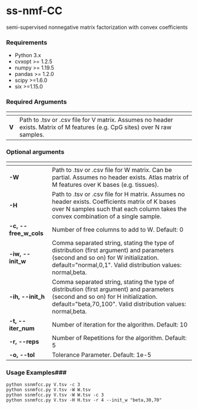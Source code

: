 # ss-nmf-CC
semi-supervised nonnegative matrix factorization with convex coefficients

### Requirements ###
* Python 3.x
* cvxopt >= 1.2.5
* numpy >= 1.19.5
* pandas >= 1.2.0
* scipy >=1.6.0
* six >=1.15.0 



### Required Arguments ###
| <!-- -->    | <!-- -->    |
------------- | -------------
**V**  | Path to .tsv or .csv file for V matrix. Assumes no header exists. Matrix of M features (e.g. CpG sites) over N raw samples.


### Optional arguments ###
| <!-- -->    | <!-- -->    |
------------- | -------------
**-W**  | Path to .tsv or .csv file for W matrix. Can be partial. Assumes no header exists. Atlas matrix of M features over K bases (e.g. tissues).
**-H**  | Path to .tsv or .csv file for H matrix. Assumes no header exists. Coefficients matrix of K bases over N samples such that each column takes the convex combination of a single sample.
**-c, --free_w_cols**  | Number of free columns to add to W. Default: 0
**-iw, --init_w**  | Comma separated string, stating the type of distribution (first argument) and parameters (second and so on) for W initialization. default="normal,0,1". Valid distribution values: normal,beta.
**-ih, --init_h**  | Comma separated string, stating the type of distribution (first argument) and parameters (second and so on) for H initialization. default="beta,70,100". Valid distribution values: normal,beta.
**-t, --iter_num**  | Number of iteration for the algorithm. Default: 10
**-r, --reps**  | Number of Repetitions for the algorithm. Default: 5 
**-o, --tol**  | Tolerance Parameter. Default: 1e-5

### Usage Examples###

`python ssnmfcc.py V.tsv -c 3`\
`python ssnmfcc.py V.tsv -W W.tsv`\
`python ssnmfcc.py V.tsv -W W.tsv -c 3  `\
`python ssnmfcc.py V.tsv -H H.tsv -r 4 --init_w "beta,30,70"`

